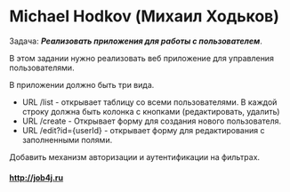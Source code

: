 # Michael Hodkov (Михаил Ходьков)

Задача: ***Реализовать приложения для работы с пользователем***.

В этом задании нужно реализовать веб приложение для управления пользователями.

В приложении должно быть три вида. 

- URL  /list - открывает таблицу со всеми пользователями. В каждой строку должна быть колонка с кнопками (редактировать, удалить)
- URL /create - Открывает форму для создания нового пользователя.
- URL /edit?id={userId} - открывает форму для редактирования с заполненными полями.

Добавить механизм авторизации и аутентификации на фильтрах.


#### http://job4j.ru
